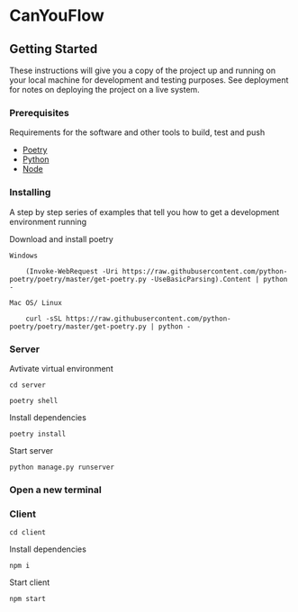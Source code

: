 # CanYouFlow


<!-- description -->


## Getting Started

These instructions will give you a copy of the project up and running on
your local machine for development and testing purposes. See deployment
for notes on deploying the project on a live system.

### Prerequisites

Requirements for the software and other tools to build, test and push 
- [Poetry](https://python-poetry.org/)
- [Python](https://www.python.org/)
- [Node](https://nodejs.org/en/)

### Installing

A step by step series of examples that tell you how to get a development
environment running

Download and install poetry 

    Windows

        (Invoke-WebRequest -Uri https://raw.githubusercontent.com/python-poetry/poetry/master/get-poetry.py -UseBasicParsing).Content | python -

    Mac OS/ Linux

        curl -sSL https://raw.githubusercontent.com/python-poetry/poetry/master/get-poetry.py | python -

### Server

Avtivate virtual environment

    cd server

    poetry shell

Install dependencies

    poetry install

Start server

    python manage.py runserver


### Open a new terminal


### Client

    cd client

Install dependencies

    npm i

Start client

    npm start
